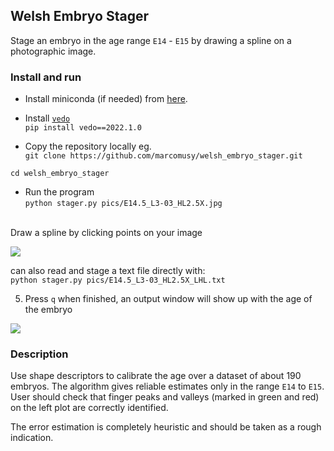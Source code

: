 ## Welsh Embryo Stager

Stage an embryo in the age range `E14` - `E15` by drawing a spline on a photographic image.

### Install and run

- Install miniconda (if needed) from [here](https://docs.conda.io/en/latest/miniconda.html).

- Install [`vedo`](https://vedo.embl.es/) <br>
`pip install vedo==2022.1.0`

- Copy the repository locally eg. <br>
`git clone https://github.com/marcomusy/welsh_embryo_stager.git`

`cd welsh_embryo_stager`

- Run the program <br>
`python stager.py pics/E14.5_L3-03_HL2.5X.jpg`
<br>
Draw a spline by clicking points on your image

![](https://user-images.githubusercontent.com/32848391/158235171-80618fb1-ae35-4a30-8279-4dabdd35a92d.png)


can also read and stage a text file directly with:<br>
`python stager.py pics/E14.5_L3-03_HL2.5X_LHL.txt`

5. Press `q` when finished, an output window will show up with the age of the embryo

![](https://user-images.githubusercontent.com/32848391/158235205-438510d4-6707-4e37-b9bb-17f6516244a1.png)


### Description

Use shape descriptors to calibrate the age over a dataset of about 190 embryos.
The algorithm gives reliable estimates only in the range `E14` to `E15`.
User should check that finger peaks and valleys (marked in green and red)
on the left plot are correctly identified.

The error estimation is completely heuristic and should be taken as a rough indication.


